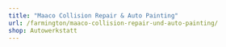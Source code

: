 ```yaml
---
title: "Maaco Collision Repair & Auto Painting"
url: /farmington/maaco-collision-repair-und-auto-painting/
shop: Autowerkstatt
---
```


